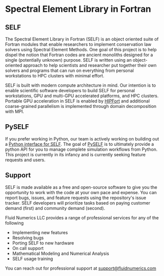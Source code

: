 # Spectral Element Library in Fortran

## SELF
The Spectral Element Library in Fortran (SELF) is an object oriented suite of Fortran modules that enable researchers to implement conservation law solvers using Spectral Element Methods. One goal of this project is to help dispel the notion that Fortran codes are ancient monoliths designed for a single (potentially unknown) purpose. SELF is written using an object-oriented approach to help scientists and researcher put together their own solvers and programs that can run on everything from personal workstations to HPC clusters with minimal effort.

SELF is built with modern compute architecture in mind. Our intention is to enable scientific software developers to build SELF for personal workstations, GPU and multi-GPU accelerated platforms, and HPC clusters. Portable GPU acceleration in SELF is enabled by [HIPFort](https://github.com/ROCmSoftwarePlatform/hipfort) and additional coarse-grained parallelism is implemented through domain decomposition with MPI.

## PySELF
If you prefer working in Python, our team is actively working on building out a [Python interface for SELF](https://fluidnumerics.github.io/pyself). The goal of [PySELF](https://fluidnumerics.github.io/pyself) is to ultimately provide a python API for you to manage complete simulation workflows from Python. This project is currently in its infancy and is currently seeking feature requests and users.


## Support

SELF is made available as a free and open-source software to give you the opportunity to work with the code at your own pace and expense. You can report bugs, issues, and feature requests using the repository's issue tracker. SELF developers will prioritize tasks based on paying customer demand (first) and community demand (second).

Fluid Numerics LLC provides a range of professional services for any of the following

* Implementing new features
* Resolving bugs
* Porting SELF to new hardware
* On call support
* Mathematical Modeling and Numerical Analysis
* SELF usage training

You can reach out for professional support at [support@fluidnumerics.com](mailto:support@fluidnumerics.com)
